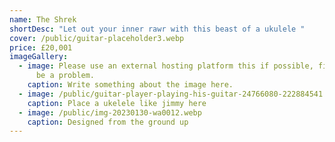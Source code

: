 ```yaml
---
name: The Shrek
shortDesc: "Let out your inner rawr with this beast of a ukulele "
cover: /public/guitar-placeholder3.webp
price: £20,001
imageGallery:
  - image: Please use an external hosting platform this if possible, file size might
      be a problem.
    caption: Write something about the image here.
  - image: /public/guitar-player-playing-his-guitar-24766080-222884541.jpg
    caption: Place a ukelele like jimmy here
  - image: /public/img-20230130-wa0012.webp
    caption: Designed from the ground up
---
```


